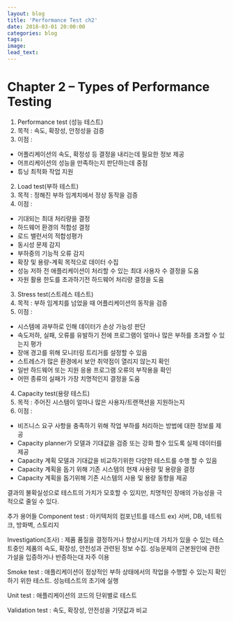 ```yaml
---
layout: blog
title: 'Performance Test ch2'
date: 2018-03-01 20:00:00
categories: blog
tags: 
image: 
lead_text: 
---
```

# Chapter 2 – Types of Performance Testing


1. Performance test (성능 테스트)
1. 목적 : 속도, 확장성, 안정성을 검증
2. 이점 : 
- 어플리케이션의 속도, 확정성 등 결정을 내리는데 필요한 정보 제공
- 어프리케이션의 성능을 만족하는지 판단하는데 중점
- 튜닝 최적화 작업 지원

2. Load test(부하 테스트)
1. 목적 : 정해진 부하 임계치에서 정상 동작을 검증 
2. 이점 : 
- 기대되는 최대 처리량을 결정
- 하드웨어 환경의 적합성 결정
- 로드 밸런서의 적합성평가
- 동시성 문제 감지
- 부하중의 기능적 오류 감지
- 확장 및 용량-계획 목적으로 데이터 수집
- 성능 저하 전 애플리케이션이 처리할 수 있는 최대 사용자 수 결정을 도움
- 자원 활용 한도를 초과하기전 하드웨어 처리량 결정을 도움
    
3. Stress test(스트레스 테스트)
1. 목적 : 부하 임계치를 넘었을 때 어플리케이션의 동작을 검증
2. 이점 : 
- 시스템에 과부하로 인해 데이터가 손상 가능성 판단
- 속도저하, 실패, 오류를 유발하기 전에 프로그램이 얼마나 많은 부하를 초과할 수 있는지 평가
- 장애 경고를 위해 모니터링 트리거를 설정할 수 있음
- 스트레스가 많은 환경에서 보안 취약점이 열리지 않는지 확인
- 일반 하드웨어 또는 지원 응용 프로그램 오류의 부작용을 확인
- 어떤 종류의 실패가 가장 치명적인지 결정을 도움

4. Capacity test(용량 테스트)
1. 목적 : 주어진 시스템이 얼마나 많은 사용자/트랜잭션을 지원하는지
2. 이점 : 
- 비즈니스 요구 사항을 충족하기 위해 작업 부하를 처리하는 방법에 대한 정보를 제공
- Capacity planner가 모델과 기대값을 검증 또는 강화 할수 있도록 실제 데이터를 제공
- Capacity 계획 모델과 기대값을 비교하기위한 다양한 테스트를 수행 할 수 있음
- Capacity 계획을 돕기 위해 기존 시스템의 현재 사용량 및 용량을 결정
- Capacity 계획을 돕기위해 기존 시스템의 사용 및 용량 동향을 제공

결과의 불확실성으로 테스트의 가치가 모호할 수 있지만, 치명적인 장애의 가능성을 극적으로 줄일 수 있다.


추가 용어들
Component test : 아키텍처의 컴포넌트를 테스트 
    ex) 서버, DB, 네트워크, 방화벽, 스토리지

Investigation(조사) : 제품 품질을 결정하거나 향상시키는데 가치가 있을 수 있는 테스트중인 제품의 속도, 확장성, 안전성과 관련된 정보 수집. 
성능문제의 근본원인에 관한 가설을 입증하거나 반증하는대 자주 이용

Smoke test : 애플리케이션이 정상적인 부하 상태에서의 작업을 수행할 수 있는지 확인하기 위한 테스트. 성능테스트의 초기에 실행

Unit test : 애플리케이션의 코드의 단위별로 테스트 

Validation test : 속도, 확장성, 안전성을 기댓값과 비교



